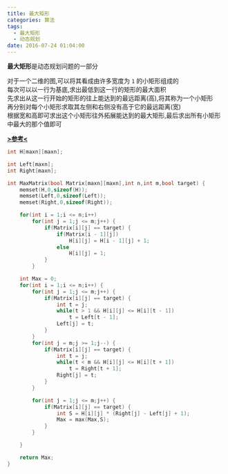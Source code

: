 ```yaml
---
title: 最大矩形
categories: 算法
tags:
  - 最大矩形
  - 动态规划
date: 2016-07-24 01:04:00
---
```

**最大矩形**是动态规划问题的一部分

对于一个二维的图,可以将其看成由许多宽度为 `1` 的小矩形组成的  
每次可以以一行为基底,求出最低到这一行的矩形的最大面积  
先求出从这一行开始的矩形的往上能达到的最远距离(高),将其称为一个小矩形    
再分别对每个小矩形求取其左侧和右侧没有高于它的最远距离(宽)  
根据宽和高即可求出这个小矩形往外拓展能达到的最大矩形,最后求出所有小矩形中最大的那个值即可  

[**>参考<**](/post/HDU/1506.html)
<!--more-->

```cpp 最大矩形 https://github.com/OhYee/sourcecode/tree/master/ACM 代码备份
int H[maxn][maxn];

int Left[maxn];
int Right[maxn];

int MaxMatrix(bool Matrix[maxn][maxn],int n,int m,bool target) {
    memset(H,0,sizeof(H));
    memset(Left,0,sizeof(Left));
    memset(Right,0,sizeof(Right));

    for(int i = 1;i <= n;i++)
        for(int j = 1;j <= m;j++) {
            if(Matrix[i][j] == target) {
                if(Matrix[i - 1][j])
                    H[i][j] = H[i - 1][j] + 1;
                else
                    H[i][j] = 1;
            }
        }

    int Max = 0;
    for(int i = 1;i <= n;i++) {
        for(int j = 1;j <= m;j++) {
            if(Matrix[i][j] == target) {
                int t = j;
                while(t > 1 && H[i][j] <= H[i][t - 1])
                    t = Left[t - 1];
                Left[j] = t;
            }
        }
        for(int j = m;j >= 1;j--) {
            if(Matrix[i][j] == target) {
                int t = j;
                while(t < m && H[i][j] <= H[i][t + 1])
                    t = Right[t + 1];
                Right[j] = t;
            }
        }

        for(int j = 1;j <= m;j++) {
            if(Matrix[i][j] == target) {
                int S = H[i][j] * (Right[j] - Left[j] + 1);
                Max = max(Max,S);
            }
        }

    }

    return Max;
} 
```
